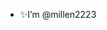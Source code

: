 - ✨I’m @millen2223


<!---
millen2223/millen2223 is a ✨ special ✨ repository because its `README.md` (this file) appears on your GitHub profile.
You can click the Preview link to take a look at your changes.
--->
